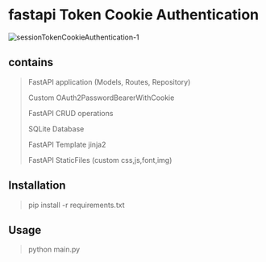 # fastapi Token Cookie Authentication

![sessionTokenCookieAuthentication-1](https://user-images.githubusercontent.com/35449529/218329313-8c324848-3992-4556-9d8d-580bc3e0e5b9.png)

## contains
> FastAPI application (Models, Routes, Repository)
> 
> Custom OAuth2PasswordBearerWithCookie
> 
> FastAPI CRUD operations 
> 
> SQLite Database
> 
> FastAPI Template jinja2 
> 
> FastAPI StaticFiles (custom css,js,font,img)



## Installation
> pip install -r requirements.txt


## Usage
> python main.py
